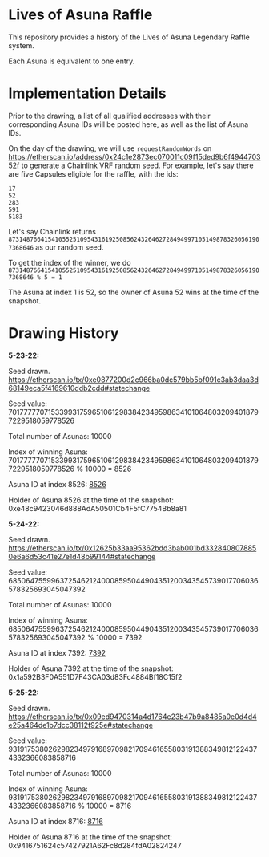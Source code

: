 # Lives of Asuna Raffle

This repository provides a history of the Lives of Asuna Legendary Raffle system.

Each Asuna is equivalent to one entry.

# Implementation Details

Prior to the drawing, a list of all qualified addresses with their corresponding Asuna IDs will be posted here, as well as the list of Asuna IDs.

On the day of the drawing, we will use `requestRandomWords` on https://etherscan.io/address/0x24c1e2873ec070011c09f15ded9b6f494470352f to generate a Chainlink VRF random seed. For example, let's say there are five Capsules eligible for the raffle, with the ids:

```
17
52
283
591
5183
```

Let's say Chainlink returns `87314876641541055251095431619250856243264627284949971051498783260561907368646` as our random seed.

To get the index of the winner, we do `87314876641541055251095431619250856243264627284949971051498783260561907368646 % 5 = 1`

The Asuna at index 1 is 52, so the owner of Asuna 52 wins at the time of the snapshot.

# Drawing History

**5-23-22:**

Seed drawn. https://etherscan.io/tx/0xe0877200d2c966ba0dc579bb5bf091c3ab3daa3d68149eca5f4169610ddb2cdd#statechange

Seed value: 70177777071533993175965106129838423495986341010648032094018797229518059778526

Total number of Asunas: 10000

Index of winning Asuna: 70177777071533993175965106129838423495986341010648032094018797229518059778526 % 10000 = 8526

Asuna ID at index 8526: [8526](https://opensea.io/assets/ethereum/0xaf615b61448691fc3e4c61ae4f015d6e77b6cca8/8526)

Holder of Asuna 8526 at the time of the snapshot: 0xe48c9423046d888AdA50501Cb4F5fC7754Bb8a81

**5-24-22:** 

Seed drawn. https://etherscan.io/tx/0x12625b33aa95362bdd3bab001bd3328408078850e6a6d53c41e27e1d48b99144#statechange

Seed value: 68506475599637254621240008595044904351200343545739017706036578325693045047392

Total number of Asunas: 10000

Index of winning Asuna: 68506475599637254621240008595044904351200343545739017706036578325693045047392 % 10000 = 7392

Asuna ID at index 7392: [7392](https://opensea.io/assets/ethereum/0xaf615b61448691fc3e4c61ae4f015d6e77b6cca8/7392)

Holder of Asuna 7392 at the time of the snapshot: 0x1a592B3F0A551D7F43CA03d83Fc4884Bf18C15f2

**5-25-22:** 

Seed drawn. https://etherscan.io/tx/0x09ed9470314a4d1764e23b47b9a8485a0e0d4d4e25a464de1b7dcc38112f925e#statechange

Seed value: 93191753802629823497916897098217094616558031913883498121224374332366083858716

Total number of Asunas: 10000

Index of winning Asuna: 93191753802629823497916897098217094616558031913883498121224374332366083858716 % 10000 = 8716

Asuna ID at index 8716: [8716](https://opensea.io/assets/ethereum/0xaf615b61448691fc3e4c61ae4f015d6e77b6cca8/8716)

Holder of Asuna 8716 at the time of the snapshot: 0x9416751624c57427921A62Fc8d284fdA02824247


